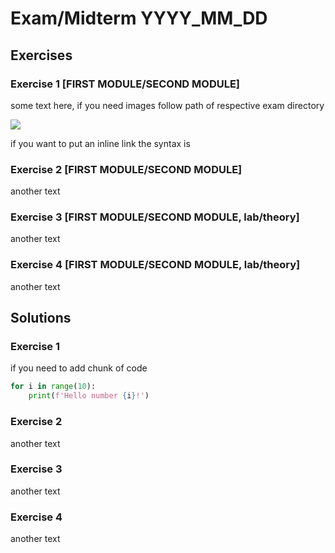 # Exam/Midterm YYYY_MM_DD

## Exercises

### Exercise 1 [FIRST MODULE/SECOND MODULE]

some text here, if you need images follow path of respective exam directory 

![](path/from/markdown/to/file)

if you want to put an inline link the syntax is [](path/from/markdown/to/file)

### Exercise 2 [FIRST MODULE/SECOND MODULE]

another text

### Exercise 3 [FIRST MODULE/SECOND MODULE, lab/theory]

another text

### Exercise 4 [FIRST MODULE/SECOND MODULE, lab/theory]
another text



## Solutions

### Exercise 1

if you need to add chunk of code

```python
for i in range(10):
	print(f'Hello number {i}!')

```

### Exercise 2

another text

### Exercise 3

another text

### Exercise 4
another text